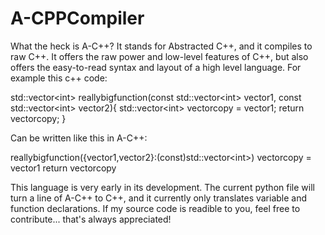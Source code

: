 # A-CPPCompiler
What the heck is A-C++? It stands for Abstracted C++, and it compiles to raw C++. It offers the raw power and low-level features of C++, but also offers the easy-to-read syntax and layout of a high level language. For example this c++ code:

std::vector\<int\> reallybigfunction(const std::vector\<int\> vector1, const std::vector\<int\> vector2){
std::vector\<int\> vectorcopy = vector1;
return vectorcopy;
}

Can be written like this in A-C++:

reallybigfunction({vector1,vector2}:(const)std::vector\<int\>)
  vectorcopy = vector1
  return vectorcopy

This language is very early in its development. The current python file will turn a line of A-C++ to C++, and it currently only translates variable and function declarations. If my source code is readible to you, feel free to contribute... that's always appreciated!
